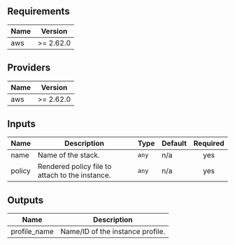 ## Requirements

| Name | Version |
|------|---------|
| aws | >= 2.62.0 |

## Providers

| Name | Version |
|------|---------|
| aws | >= 2.62.0 |

## Inputs

| Name | Description | Type | Default | Required |
|------|-------------|------|---------|:--------:|
| name | Name of the stack. | `any` | n/a | yes |
| policy | Rendered policy file to attach to the instance. | `any` | n/a | yes |

## Outputs

| Name | Description |
|------|-------------|
| profile\_name | Name/ID of the instance profile. |

